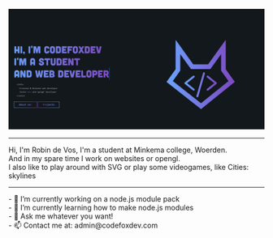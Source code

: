 ![Website cover](https://raw.githubusercontent.com/CodeFoxDev/Codefoxdev/main/static/assets/Cover.png)
<hr>
Hi, I'm Robin de Vos, I'm a student at Minkema college, Woerden. <br>
And in my spare time I work on websites or opengl.  <br>
I also like to play around with SVG or play some videogames, like Cities: skylines
<hr>
- 🔭 I’m currently working on a node.js module pack	<br>
- 🌱 I’m currently learning how to make node.js modules <br>
- 💬 Ask me whatever you want! <br>
- 📫 Contact me at: admin@codefoxdev.com <br>
